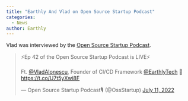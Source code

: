 ```yaml
---
title: "Earthly And Vlad on Open Source Startup Podcast"
categories:
  - News
author: Earthly
---
```

Vlad was interviewed by the [Open Source Startup Podcast](https://anchor.fm/ossstartuppodcast/episodes/E42-Earthly--a-CICD-Framework-that-Can-Run-Anywhere-e1kubdf).

<blockquote class="twitter-tweet"><p lang="en" dir="ltr">⚡️Ep 42 of the Open Source Startup Podcast is LIVE⚡️<br><br>Ft. <a href="https://twitter.com/VladAIonescu?ref_src=twsrc%5Etfw">@VladAIonescu</a>, Founder of CI/CD Framework <a href="https://twitter.com/EarthlyTech?ref_src=twsrc%5Etfw">@EarthlyTech</a> 💪<a href="https://t.co/U7t5yXwi8F">https://t.co/U7t5yXwi8F</a></p>&mdash; Open Source Startup Podcast🎙 (@OssStartup) <a href="https://twitter.com/OssStartup/status/1546553632488689666?ref_src=twsrc%5Etfw">July 11, 2022</a></blockquote> <script async src="https://platform.twitter.com/widgets.js" charset="utf-8"></script>

